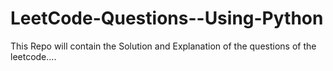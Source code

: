 # LeetCode-Questions--Using-Python
This Repo will contain the Solution and Explanation of the questions of the leetcode....
